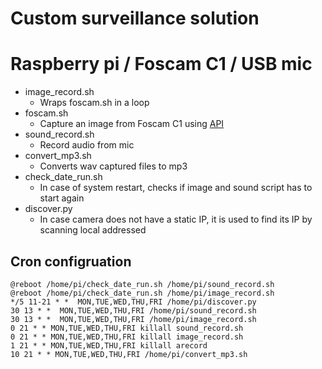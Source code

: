 # Custom surveillance solution 
# Raspberry pi / Foscam C1 / USB mic

* image_record.sh
  * Wraps foscam.sh in a loop
* foscam.sh
  * Capture an image from Foscam C1 using [API](https://www.foscam.es/descarga/Foscam-IPCamera-CGI-User-Guide-AllPlatforms-2015.11.06.pdf)
* sound_record.sh
  * Record audio from mic  
* convert_mp3.sh
  * Converts wav captured files to mp3
* check_date_run.sh
  * In case of system restart, checks if image and sound script has to start again
* discover.py
  * In case camera does not have a static IP, it is used to find its IP by scanning local addressed


## Cron configruation
```
@reboot /home/pi/check_date_run.sh /home/pi/sound_record.sh
@reboot /home/pi/check_date_run.sh /home/pi/image_record.sh
*/5 11-21 * *  MON,TUE,WED,THU,FRI /home/pi/discover.py
30 13 * *  MON,TUE,WED,THU,FRI /home/pi/sound_record.sh
30 13 * *  MON,TUE,WED,THU,FRI /home/pi/image_record.sh
0 21 * * MON,TUE,WED,THU,FRI killall sound_record.sh
0 21 * * MON,TUE,WED,THU,FRI killall image_record.sh
1 21 * * MON,TUE,WED,THU,FRI killall arecord
10 21 * * MON,TUE,WED,THU,FRI /home/pi/convert_mp3.sh
```
